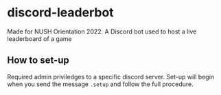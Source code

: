 # discord-leaderbot

Made for NUSH Orientation 2022. A Discord bot used to host a live leaderboard of a game

## How to set-up

Required admin priviledges to a specific discord server. Set-up will begin when you send the message `.setup` and follow the full procedure.
